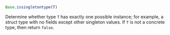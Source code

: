```julia
Base.issingletontype(T)
```

Determine whether type `T` has exactly one possible instance; for example, a struct type with no fields except other singleton values. If `T` is not a concrete type, then return `false`.
